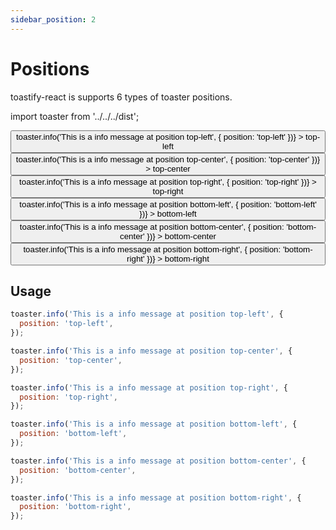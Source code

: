 ```yaml
---
sidebar_position: 2
---
```


# Positions

toastify-react is supports 6 types of toaster positions.

import toaster from '../../../dist';

<div className="button-group">
<button
className="button button--secondary"
onClick={() => toaster.info('This is a info message at position top-left', { position: 'top-left' })} >
top-left
</button>
<button
className="button button--secondary"
onClick={() => toaster.info('This is a info message at position top-center', { position: 'top-center' })} >
top-center
</button>
<button
className="button button--secondary"
onClick={() => toaster.info('This is a info message at position top-right', { position: 'top-right' })} >
top-right
</button>
<button
className="button button--secondary"
onClick={() => toaster.info('This is a info message at position bottom-left', { position: 'bottom-left' })} >
bottom-left
</button>
<button
className="button button--secondary"
onClick={() => toaster.info('This is a info message at position bottom-center', { position: 'bottom-center' })} >
bottom-center
</button>
<button
className="button button--secondary"
onClick={() => toaster.info('This is a info message at position bottom-right', { position: 'bottom-right' })} >
bottom-right
</button>
</div>

## Usage

```jsx
toaster.info('This is a info message at position top-left', {
  position: 'top-left',
});

toaster.info('This is a info message at position top-center', {
  position: 'top-center',
});

toaster.info('This is a info message at position top-right', {
  position: 'top-right',
});

toaster.info('This is a info message at position bottom-left', {
  position: 'bottom-left',
});

toaster.info('This is a info message at position bottom-center', {
  position: 'bottom-center',
});

toaster.info('This is a info message at position bottom-right', {
  position: 'bottom-right',
});
```
